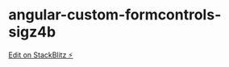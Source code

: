 # angular-custom-formcontrols-sigz4b

[Edit on StackBlitz ⚡️](https://stackblitz.com/edit/angular-custom-formcontrols-sigz4b)